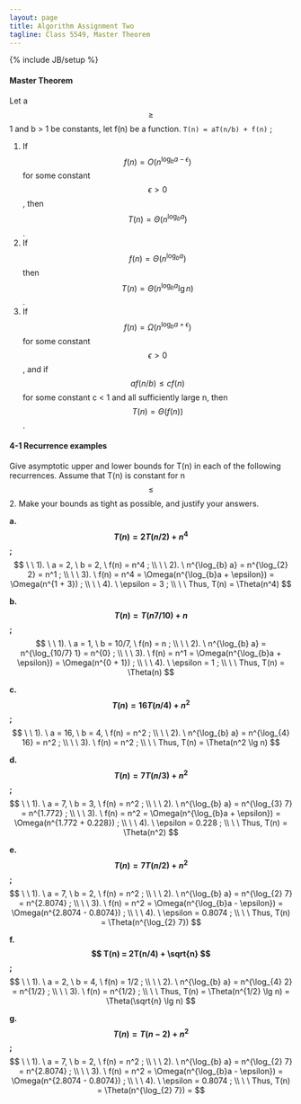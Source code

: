 ```yaml
---
layout: page
title: Algorithm Assignment Two
tagline: Class 5549, Master Theorem
---
```

{% include JB/setup %}

#### Master Theorem  

Let a $$ \ge $$ 1 and b > 1 be constants, let f(n) be a function. `T(n) = aT(n/b) + f(n)` ;  

1. If $$ f(n) = O(n^{\log_{b} a - \epsilon}) $$ for some constant $$ \epsilon > 0 $$, then $$ T(n) = \Theta(n^{\log_{b} a })$$.  
2. If $$ f(n) = \Theta(n^{\log_{b} a}) $$ then $$ T(n) = \Theta(n^{\log_{b} a} \lg n) $$.        
3. If $$ f(n) = \Omega(n^{\log_{b} a + \epsilon}) $$ for some constant $$ \epsilon > 0 $$, and if $$ af(n/b) \le cf(n)$$ for some constant c < 1 and all sufficiently large n, then $$ T(n) = \Theta(f(n))$$.    

#### 4-1 Recurrence examples  
Give asymptotic upper and lower bounds for T(n) in each of the following recurrences. Assume that T(n) is constant for n $$ \le $$ 2. Make your bounds as tight as possible, and justify your answers.

**a. $$ T(n)  =  2T(n/2) + n^4 $$ ;**  
$$ 
\ \ 1). \  a = 2, \ b = 2, \ f(n) = n^4 ; \\
\ \ 2). \  n^{\log_{b} a} = n^{\log_{2} 2} = n^1 ; \\
\ \ 3). \  f(n) = n^4 = \Omega(n^{\log_{b}a + \epsilon})  = \Omega(n^{1 + 3}) ;  \\
\ \ 4). \  \epsilon = 3 ; \\ 
\ \ Thus, T(n) = \Theta(n^4)
$$  

**b. $$ T(n)  =  T(n7/10) + n $$ ;**  
$$
\ \ 1). \  a = 1, \ b = 10/7, \ f(n) = n ; \\
\ \ 2). \  n^{\log_{b} a} = n^{\log_{10/7} 1} = n^{0} ; \\
\ \ 3). \  f(n) = n^1 = \Omega(n^{\log_{b}a + \epsilon})  = \Omega(n^{0 + 1}) ;  \\
\ \ 4). \  \epsilon = 1 ; \\
\ \ Thus, T(n) = \Theta(n)
$$ 

**c. $$ T(n)  =  16T(n/4) + n^2 $$ ;**    
$$
\ \ 1). \  a = 16, \ b = 4, \ f(n) = n^2 ; \\
\ \ 2). \  n^{\log_{b} a} = n^{\log_{4} 16} = n^2 ; \\
\ \ 3). \  f(n) = n^2 ; \\
\ \ Thus, T(n) = \Theta(n^2 \lg n)
$$

**d. $$ T(n)  =  7T(n/3) + n^2 $$ ;**  
$$
\ \ 1). \  a = 7, \ b = 3, \ f(n) = n^2 ; \\
\ \ 2). \  n^{\log_{b} a} = n^{\log_{3} 7} = n^{1.772} ; \\
\ \ 3). \  f(n) = n^2 = \Omega(n^{\log_{b}a + \epsilon})  = \Omega(n^{1.772 + 0.228}) ;  \\
\ \ 4). \  \epsilon = 0.228 ; \\
\ \ Thus, T(n) = \Theta(n^2)
$$ 

**e. $$ T(n)  =  7T(n/2) + n^2 $$ ;**  
$$
\ \ 1). \  a = 7, \ b = 2, \ f(n) = n^2 ; \\
\ \ 2). \  n^{\log_{b} a} = n^{\log_{2} 7} = n^{2.8074} ; \\
\ \ 3). \  f(n) = n^2 = \Omega(n^{\log_{b}a - \epsilon})  = \Omega(n^{2.8074 - 0.8074}) ;  \\
\ \ 4). \  \epsilon = 0.8074 ; \\
\ \ Thus, T(n) = \Theta(n^{\log_{2} 7})
$$  

**f. $$ T(n)  =  2T(n/4) + \sqrt{n} $$ ;**   
$$
\ \ 1). \  a = 2, \ b = 4, \ f(n) = 1/2 ; \\
\ \ 2). \  n^{\log_{b} a} = n^{\log_{4} 2} = n^{1/2} ; \\
\ \ 3). \  f(n) = n^{1/2} ;  \\
\ \ Thus, T(n) = \Theta(n^{1/2} \lg n) = \Theta(\sqrt{n} \lg n)
$$  

**g. $$ T(n)  =  T(n-2) + n^2 $$ ;**    
$$
\ \ 1). \  a = 7, \ b = 2, \ f(n) = n^2 ; \\
\ \ 2). \  n^{\log_{b} a} = n^{\log_{2} 7} = n^{2.8074} ; \\
\ \ 3). \  f(n) = n^2 = \Omega(n^{\log_{b}a - \epsilon})  = \Omega(n^{2.8074 - 0.8074}) ;  \\
\ \ 4). \  \epsilon = 0.8074 ; \\
\ \ Thus, T(n) = \Theta(n^{\log_{2} 7}) = 
$$

